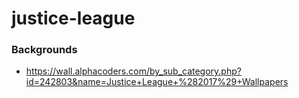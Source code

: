 # justice-league


### Backgrounds
- https://wall.alphacoders.com/by_sub_category.php?id=242803&name=Justice+League+%282017%29+Wallpapers
